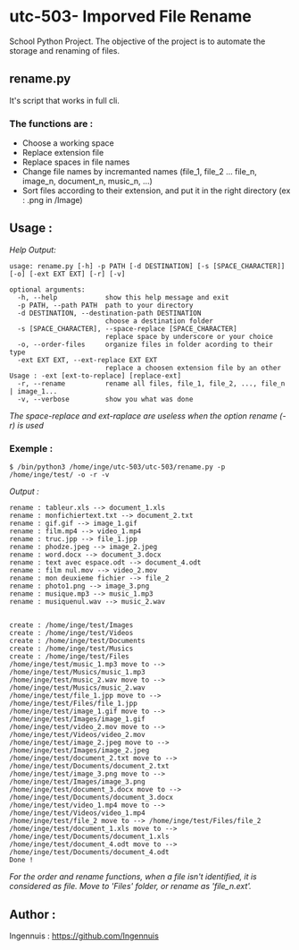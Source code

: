 # utc-503- Imporved File Rename
School Python Project.
The objective of the project is to automate the storage and renaming of files.

## rename.py
It's script that works in full cli.

### The functions are :
- Choose a working space
- Replace extension file
- Replace spaces in file names
- Change file names by incremanted names (file_1, file_2 ... file_n, image_n, document_n, music_n, ...)
- Sort files according to their extension, and put it in the right directory (ex : .png in /Image)

## Usage :
*Help Output:*

    usage: rename.py [-h] -p PATH [-d DESTINATION] [-s [SPACE_CHARACTER]] [-o] [-ext EXT EXT] [-r] [-v]

    optional arguments:
      -h, --help            show this help message and exit
      -p PATH, --path PATH  path to your directory
      -d DESTINATION, --destination-path DESTINATION
                            choose a destination folder
      -s [SPACE_CHARACTER], --space-replace [SPACE_CHARACTER]
                            replace space by underscore or your choice
      -o, --order-files     organize files in folder acording to their type
      -ext EXT EXT, --ext-replace EXT EXT
                            replace a choosen extension file by an other Usage : -ext [ext-to-replace] [replace-ext]
      -r, --rename          rename all files, file_1, file_2, ..., file_n | image_1...
      -v, --verbose         show you what was done


*The space-replace and ext-raplace are useless when the option rename (-r) is used*

### Exemple :

    $ /bin/python3 /home/inge/utc-503/utc-503/rename.py -p /home/inge/test/ -o -r -v
*Output :*

    rename : tableur.xls --> document_1.xls
    rename : monfichiertext.txt --> document_2.txt
    rename : gif.gif --> image_1.gif
    rename : film.mp4 --> video_1.mp4
    rename : truc.jpp --> file_1.jpp
    rename : phodze.jpeg --> image_2.jpeg
    rename : word.docx --> document_3.docx
    rename : text avec espace.odt --> document_4.odt
    rename : film nul.mov --> video_2.mov
    rename : mon deuxieme fichier --> file_2
    rename : photo1.png --> image_3.png
    rename : musique.mp3 --> music_1.mp3
    rename : musiquenul.wav --> music_2.wav


    create : /home/inge/test/Images
    create : /home/inge/test/Videos
    create : /home/inge/test/Documents
    create : /home/inge/test/Musics
    create : /home/inge/test/Files
    /home/inge/test/music_1.mp3 move to --> /home/inge/test/Musics/music_1.mp3
    /home/inge/test/music_2.wav move to --> /home/inge/test/Musics/music_2.wav
    /home/inge/test/file_1.jpp move to --> /home/inge/test/Files/file_1.jpp
    /home/inge/test/image_1.gif move to --> /home/inge/test/Images/image_1.gif
    /home/inge/test/video_2.mov move to --> /home/inge/test/Videos/video_2.mov
    /home/inge/test/image_2.jpeg move to --> /home/inge/test/Images/image_2.jpeg
    /home/inge/test/document_2.txt move to --> /home/inge/test/Documents/document_2.txt
    /home/inge/test/image_3.png move to --> /home/inge/test/Images/image_3.png
    /home/inge/test/document_3.docx move to --> /home/inge/test/Documents/document_3.docx
    /home/inge/test/video_1.mp4 move to --> /home/inge/test/Videos/video_1.mp4
    /home/inge/test/file_2 move to --> /home/inge/test/Files/file_2
    /home/inge/test/document_1.xls move to --> /home/inge/test/Documents/document_1.xls
    /home/inge/test/document_4.odt move to --> /home/inge/test/Documents/document_4.odt
    Done !
    
*For the order and rename functions, when a file isn't identified, it is considered as file. Move to 'Files' folder, or rename as 'file_n.ext'.*

## Author :
Ingennuis : https://github.com/Ingennuis
